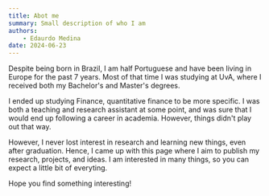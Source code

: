 ```yaml
---
title: Abot me
summary: Small description of who I am
authors:
    - Edaurdo Medina
date: 2024-06-23
---
```


Despite being born in Brazil, I am half Portuguese and have been living in Europe for the past 7 years. Most of that time I was studying at UvA, where I received both my Bachelor's and Master's degrees.

I ended up studying Finance, quantitative finance to be more specific. I was both a teaching and research assistant at some point, and was sure that I would end up following a career in academia. However, things didn't play out that way.

However, I never lost interest in research and learning new things, even after graduation. Hence, I came up with this page where  I aim to publish my research, projects, and ideas. I am interested in many things, so you can expect a little bit of everyting.

Hope you find something interesting!

